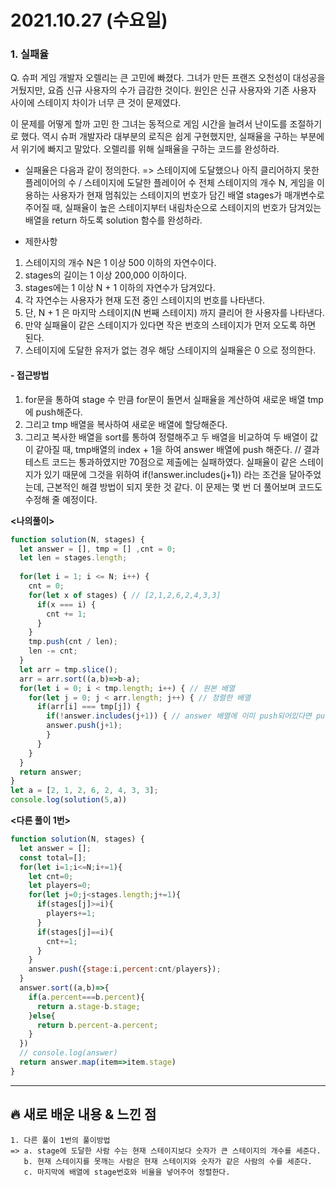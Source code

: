 # 2021.10.27 (수요일)
### **1. 실패율**

Q. 슈퍼 게임 개발자 오렐리는 큰 고민에 빠졌다. 그녀가 만든 프랜즈 오천성이 대성공을 거뒀지만, 요즘 신규 
사용자의 수가 급감한 것이다. 원인은 신규 사용자와 기존 사용자 사이에 스테이지 차이가 너무 큰 것이 문제였다.

이 문제를 어떻게 할까 고민 한 그녀는 동적으로 게임 시간을 늘려서 난이도를 조절하기로 했다. 역시 슈퍼 개발자라 
대부분의 로직은 쉽게 구현했지만, 실패율을 구하는 부분에서 위기에 빠지고 말았다. 오렐리를 위해 실패율을 구하는 
코드를 완성하라.

- 실패율은 다음과 같이 정의한다.
=> 스테이지에 도달했으나 아직 클리어하지 못한 플레이어의 수 / 스테이지에 도달한 플레이어 수
  전체 스테이지의 개수 N, 게임을 이용하는 사용자가 현재 멈춰있는 스테이지의 번호가 담긴 배열 stages가 
  매개변수로 주어질 때, 실패율이 높은 스테이지부터 내림차순으로 스테이지의 번호가 담겨있는 배열을 return 하도록 solution 함수를 완성하라.

- 제한사항
1. 스테이지의 개수 N은 1 이상 500 이하의 자연수이다.
2. stages의 길이는 1 이상 200,000 이하이다.
3. stages에는 1 이상 N + 1 이하의 자연수가 담겨있다.
4. 각 자연수는 사용자가 현재 도전 중인 스테이지의 번호를 나타낸다.
5. 단, N + 1 은 마지막 스테이지(N 번째 스테이지) 까지 클리어 한 사용자를 나타낸다.
6. 만약 실패율이 같은 스테이지가 있다면 작은 번호의 스테이지가 먼저 오도록 하면 된다.
7. 스테이지에 도달한 유저가 없는 경우 해당 스테이지의 실패율은 0 으로 정의한다.

#### -  접근방법
1. for문을 통하여 stage 수 만큼 for문이 돌면서 실패율을 계산하여 새로운 배열 tmp에 push해준다.
2. 그리고 tmp 배열을 복사하여 새로운 배열에 할당해준다.
3. 그리고 복사한 배열을 sort를 통하여 정렬해주고 두 배열을 비교하여 두 배열이 값이 같아질 때,
   tmp배열의 index + 1을 하여 answer 배열에 push 해준다.
   // 결과 테스트 코드는 통과하였지만 70점으로 제출에는 실패하였다.
      실패율이 같은 스테이지가 있기 때문에 그것을 위하여 if(!answer.includes(j+1)) 라는 조건을 달아주었는데,
      근본적인 해결 방법이 되지 못한 것 같다. 이 문제는 몇 번 더 풀어보며 코드도 수정해 줄 예정이다.
   


**<나의풀이>**

```javascript
function solution(N, stages) {
  let answer = [], tmp = [] ,cnt = 0;
  let len = stages.length;
            
  for(let i = 1; i <= N; i++) {
    cnt = 0;
    for(let x of stages) { // [2,1,2,6,2,4,3,3]
      if(x === i) {
        cnt += 1;
      }
    }
    tmp.push(cnt / len);
    len -= cnt;
  }
  let arr = tmp.slice();
  arr = arr.sort((a,b)=>b-a); 
  for(let i = 0; i < tmp.length; i++) { // 원본 배열
    for(let j = 0; j < arr.length; j++) { // 정렬한 배열
      if(arr[i] === tmp[j]) {
        if(!answer.includes(j+1)) { // answer 배열에 이미 push되어있다면 push하지 않는다.
        answer.push(j+1);
        }
      }
    }
  }
  return answer;
}
let a = [2, 1, 2, 6, 2, 4, 3, 3];
console.log(solution(5,a))
```

**<다른 풀이 1번>**
```javascript
function solution(N, stages) {
  let answer = [];
  const total=[];
  for(let i=1;i<=N;i+=1){
    let cnt=0;
    let players=0;
    for(let j=0;j<stages.length;j+=1){
      if(stages[j]>=i){
        players+=1;
      }
      if(stages[j]==i){
        cnt+=1;
      }
    }
    answer.push({stage:i,percent:cnt/players});
  }
  answer.sort((a,b)=>{
    if(a.percent===b.percent){
      return a.stage-b.stage;
    }else{
      return b.percent-a.percent;
    }
  })
  // console.log(answer)
  return answer.map(item=>item.stage)
}
```

---
##  **🔥 새로 배운 내용 & 느낀 점**

    1. 다른 풀이 1번의 풀이방법
    => a. stage에 도달한 사람 수는 현재 스테이지보다 숫자가 큰 스테이지의 개수를 세준다.
       b. 현재 스테이지를 못깨는 사람은 현재 스테이지와 숫자가 같은 사람의 수를 세준다.
       c. 마지막에 배열에 stage번호와 비율을 넣어주어 정렬한다.
